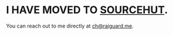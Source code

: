 # I HAVE MOVED TO [SOURCEHUT](https://sr.ht/~raiguard).

You can reach out to me directly at ch@raiguard.me.
